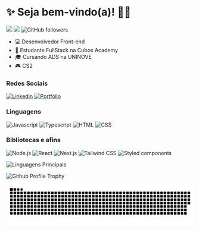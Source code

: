 # :sparkles: Seja bem-vindo(a)! ✌🏻

![](https://komarev.com/ghpvc/?username=jessicamedeirosp&color=000000)
![](https://estruyf-github.azurewebsites.net/api/VisitorHit?user=jessicamedeirosp&countColorcountColor&countColor=%232979ff) ![GitHub followers](https://img.shields.io/github/followers/jessicamedeirosp?label=Follow&style=social)

- :computer: Desenvolvedor Front-end 
- :open_book: Estudante FullStack na Cubos Academy
- :mortar_board: Cursando ADS na UNINOVE
- :video_game: CS2

### Redes Sociais

[![Linkedin](https://img.shields.io/badge/LinkedIn-0077B5?style=flat&logo=linkedin)](https://www.linkedin.com/in/lorran-gomes95/)
[![Portfólio](https://img.shields.io/badge/Portf%C3%B3lio-brightgreen?link=https%3A%2F%2Florrangtec.netlify.app%2F
)](https://lorrangtec.netlify.app/)

### Linguagens

![Javascript](https://img.shields.io/badge/Javascript-282C34?style=flat&logo=javascript)
![Typescript](https://img.shields.io/badge/Typescript-282C34?logo=typescript)
![HTML](https://img.shields.io/badge/HTML-282C34?logo=html5)
![CSS](https://img.shields.io/badge/CSS-282C34?logo=css3&logoColor=1572B6)

### Bibliotecas e afins

![Node.js](https://img.shields.io/badge/Node.js-282C34?logo=node.js)
![React](https://img.shields.io/badge/React-282C34?logo=react)
![Next.js](https://img.shields.io/badge/Next.js-282C34?logo=next.js)
![Tailwind CSS](https://img.shields.io/badge/Tailwind%20CSS-282C34?logo=tailwind-css)
![Styled components](https://img.shields.io/badge/Styled%20components-282C34?logo=styled-components)

![Linguagens Principais](https://github-readme-stats.vercel.app/api/top-langs/?username=jessicamedeirosp&theme=tokyonight&hide_border=true&custom_title=Linguagens%20%Principais)

![Github Profile Trophy](https://github-profile-trophy.vercel.app/?username=jessicamedeirosp&theme=onedark&no-frame=true&no-bg=true&margin-w=4)


![Snake animation](https://github.com/Kakariko2000/Kakariko2000/blob/output/github-contribution-grid-snake.svg)
